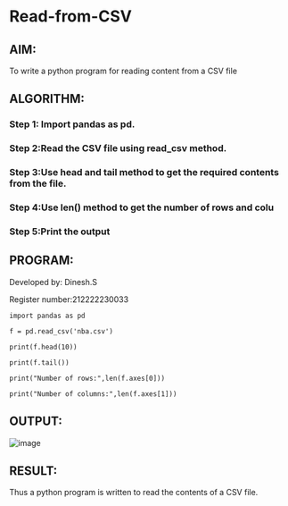 # Read-from-CSV

## AIM:

To write a python program for reading content from a CSV file

## ALGORITHM:
### Step 1: Import pandas as pd.
### Step 2:Read the CSV file using read_csv method.
### Step 3:Use head and tail method to get the required contents from the file.
### Step 4:Use len() method to get the number of rows and colu
### Step 5:Print the output

## PROGRAM:
Developed by: Dinesh.S

Register number:212222230033
```
import pandas as pd

f = pd.read_csv('nba.csv')

print(f.head(10))

print(f.tail())

print("Number of rows:",len(f.axes[0]))

print("Number of columns:",len(f.axes[1]))
```

## OUTPUT:
![image](https://github.com/Dineshsekhar2004/Read-from-CSV/assets/119405916/e2ff9f09-f6ac-4315-b421-ddb9a1a85f3a)


## RESULT:
Thus a python program is written to read the contents of a CSV file.
